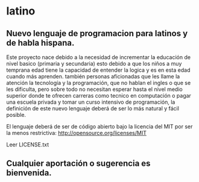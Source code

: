 # latino

Nuevo lenguaje de programacion para latinos y de habla hispana.
---

Este proyecto nace debido a la necesidad de incrementar la educación de nivel basico (primaria y secundaria)
esto debido a que los niños a muy temprana edad tiene la capacidad de entender la logica y es en esta edad cuando más aprenden.
también personas aficionadas que les llame la atención la tecnología y la programación,
que no hablan el ingles o que se les dificulta, pero sobre todo no necesitan esperar hasta el nivel medio superior
donde te ofrecen carreras como tecnico en computación o pagar una escuela privada y tomar un curso intensivo de programación,
la definición de este nuevo lenguaje deberá de ser lo más natural y fácil posible.

El lenguaje deberá de ser de código abierto bajo la licencia del MIT por ser la menos restrictiva:
http://opensource.org/licenses/MIT

Leer LICENSE.txt

Cualquier aportación o sugerencia es bienvenida.
---

